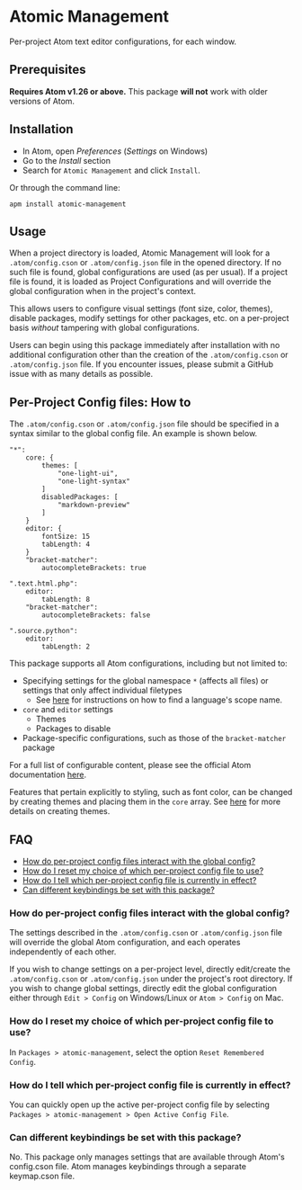 # Atomic Management
Per-project Atom text editor configurations, for each window.

## Prerequisites
**Requires Atom v1.26 or above.** This package **will not** work with older versions of Atom.

## Installation

* In Atom, open *Preferences* (*Settings* on Windows)
* Go to the *Install* section
* Search for `Atomic Management` and click `Install`.

Or through the command line:

```
apm install atomic-management
```

## Usage
When a project directory is loaded, Atomic Management will look for a
`.atom/config.cson` or `.atom/config.json` file in the opened directory. If no such
file is found, global configurations are used (as per usual). If a project file
is found, it is loaded as Project Configurations and will override the global
configuration when in the project's context.

This allows users to configure visual settings (font size, color, themes),
disable packages, modify settings for other packages, etc. on a per-project
basis *without* tampering with global configurations.

Users can begin using this package immediately after installation with no
additional configuration other than the creation of the `.atom/config.cson` or
`.atom/config.json` file. If you encounter issues, please submit a GitHub issue
with as many details as possible.

## Per-Project Config files: How to
The `.atom/config.cson` or `.atom/config.json` file should be specified in a syntax
similar to the global config file. An example is shown below.

```
"*":
    core: {
        themes: [
            "one-light-ui",
            "one-light-syntax"
        ]
        disabledPackages: [
            "markdown-preview"
        ]
    }
    editor: {
        fontSize: 15
        tabLength: 4
    }
    "bracket-matcher":
        autocompleteBrackets: true

".text.html.php":
    editor:
        tabLength: 8
    "bracket-matcher":
        autocompleteBrackets: false

".source.python":
    editor:
        tabLength: 2
```

This package supports all Atom configurations, including but not limited to:

- Specifying settings for the global namespace `*` (affects all files) or
  settings that only affect individual filetypes
    - See [here](https://flight-manual.atom.io/using-atom/sections/basic-customization/#finding-a-languages-scope-name)
      for instructions on how to find a language's scope name.
- `core` and `editor` settings
    - Themes
    - Packages to disable
- Package-specific configurations, such as those of the `bracket-matcher`
  package

For a full list of configurable content, please see the official Atom
documentation [here](https://flight-manual.atom.io/using-atom/sections/basic-customization/#configuration-key-reference).

Features that pertain explicitly to styling, such as font color, can be changed
by creating themes and placing them in the `core` array. See
[here][creating-a-theme] for more details on creating themes.

[creating-a-theme]: https://flight-manual.atom.io/hacking-atom/sections/creating-a-theme/

## FAQ
- [How do per-project config files interact with the global config?](#how-do-per-project-config-files-interact-with-the-global-config)
- [How do I reset my choice of which per-project config file to use?](#how-do-i-reset-my-choice-of-which-per-project-config-file-to-use)
- [How do I tell which per-project config file is currently in effect?](#how-do-i-tell-which-per-project-config-file-is-currently-in-effect)
- [Can different keybindings be set with this package?](#can-different-keybindings-be-set-with-this-package)

### How do per-project config files interact with the global config?
The settings described in the `.atom/config.cson` or `.atom/config.json` file
will override the global Atom configuration, and each operates independently of
each other.

If you wish to change settings on a per-project level, directly edit/create the
`.atom/config.cson` or `.atom/config.json` under the project's root directory. If
you wish to change global settings, directly edit the global configuration
either through `Edit > Config` on Windows/Linux or `Atom > Config` on Mac.

### How do I reset my choice of which per-project config file to use?
In `Packages > atomic-management`, select the option `Reset Remembered Config`.

### How do I tell which per-project config file is currently in effect?
You can quickly open up the active per-project config file by selecting
`Packages > atomic-management > Open Active Config File`.

### Can different keybindings be set with this package?
No. This package only manages settings that are available through Atom's
config.cson file. Atom manages keybindings through a separate keymap.cson
file.

